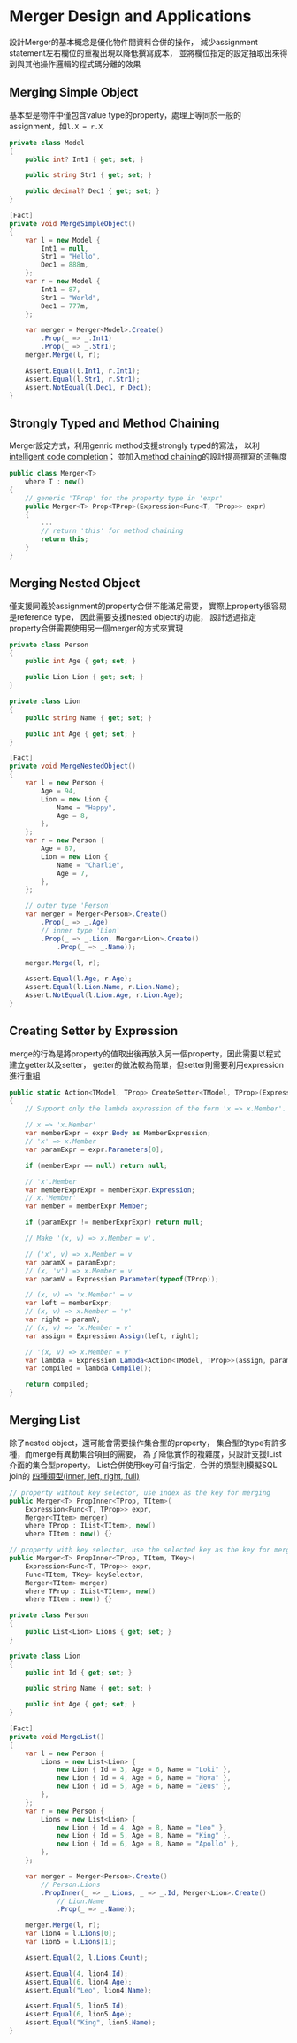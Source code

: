 # Merger Design and Applications
設計Merger的基本概念是優化物件間資料合併的操作，
減少assignment statement左右欄位的重複出現以降低撰寫成本，
並將欄位指定的設定抽取出來得到與其他操作邏輯的程式碼分離的效果

## Merging Simple Object
基本型是物件中僅包含value type的property，處理上等同於一般的assignment，如`l.X = r.X`

```cs
private class Model
{
    public int? Int1 { get; set; }

    public string Str1 { get; set; }

    public decimal? Dec1 { get; set; }
}

[Fact]
private void MergeSimpleObject()
{
    var l = new Model {
        Int1 = null,
        Str1 = "Hello",
        Dec1 = 888m,
    };
    var r = new Model {
        Int1 = 87,
        Str1 = "World",
        Dec1 = 777m,
    };

    var merger = Merger<Model>.Create()
        .Prop(_ => _.Int1)
        .Prop(_ => _.Str1);
    merger.Merge(l, r);

    Assert.Equal(l.Int1, r.Int1);
    Assert.Equal(l.Str1, r.Str1);
    Assert.NotEqual(l.Dec1, r.Dec1);
}
```

## Strongly Typed and Method Chaining
Merger設定方式，利用genric method支援strongly typed的寫法，
以利[intelligent code completion](https://en.wikipedia.org/wiki/Intelligent_code_completion)；
並加入[method chaining](https://en.wikipedia.org/wiki/Method_chaining)的設計提高撰寫的流暢度

```cs
public class Merger<T>
    where T : new()
{
    // generic 'TProp' for the property type in 'expr'
    public Merger<T> Prop<TProp>(Expression<Func<T, TProp>> expr)
    {
        ...
        // return 'this' for method chaining
        return this;
    }
}
```

## Merging Nested Object
僅支援同義於assignment的property合併不能滿足需要，
實際上property很容易是reference type，
因此需要支援nested object的功能，
設計透過指定property合併需要使用另一個merger的方式來實現

```cs
private class Person
{
    public int Age { get; set; }

    public Lion Lion { get; set; }
}

private class Lion
{
    public string Name { get; set; }

    public int Age { get; set; }
}

[Fact]
private void MergeNestedObject()
{
    var l = new Person {
        Age = 94,
        Lion = new Lion {
            Name = "Happy",
            Age = 8,
        },
    };
    var r = new Person {
        Age = 87,
        Lion = new Lion {
            Name = "Charlie",
            Age = 7,
        },
    };

    // outer type 'Person'
    var merger = Merger<Person>.Create()
        .Prop(_ => _.Age)
        // inner type 'Lion'
        .Prop(_ => _.Lion, Merger<Lion>.Create()
            .Prop(_ => _.Name));

    merger.Merge(l, r);

    Assert.Equal(l.Age, r.Age);
    Assert.Equal(l.Lion.Name, r.Lion.Name);
    Assert.NotEqual(l.Lion.Age, r.Lion.Age);
}
```

## Creating Setter by Expression
merge的行為是將property的值取出後再放入另一個property，因此需要以程式建立getter以及setter，
getter的做法較為簡單，但setter則需要利用expression進行重組

```cs
public static Action<TModel, TProp> CreateSetter<TModel, TProp>(Expression<Func<TModel, TProp>> expr)
{
    // Support only the lambda expression of the form 'x => x.Member'.

    // x => 'x.Member'
    var memberExpr = expr.Body as MemberExpression;
    // 'x' => x.Member
    var paramExpr = expr.Parameters[0];

    if (memberExpr == null) return null;

    // 'x'.Member
    var memberExprExpr = memberExpr.Expression;
    // x.'Member'
    var member = memberExpr.Member;

    if (paramExpr != memberExprExpr) return null;

    // Make '(x, v) => x.Member = v'.

    // ('x', v) => x.Member = v
    var paramX = paramExpr;
    // (x, 'v') => x.Member = v
    var paramV = Expression.Parameter(typeof(TProp));

    // (x, v) => 'x.Member' = v
    var left = memberExpr;
    // (x, v) => x.Member = 'v'
    var right = paramV;
    // (x, v) => 'x.Member = v'
    var assign = Expression.Assign(left, right);

    // '(x, v) => x.Member = v'
    var lambda = Expression.Lambda<Action<TModel, TProp>>(assign, paramX, paramV);
    var compiled = lambda.Compile();

    return compiled;
}
```

## Merging List
除了nested object，還可能會需要操作集合型的property，
集合型的type有許多種，而merge有異動集合項目的需要，
為了降低實作的複雜度，只設計支援IList介面的集合型property。
List合併使用key可自行指定，合併的類型則模擬SQL join的
[四種類型(inner, left, right, full)](https://stackoverflow.com/questions/5706437/whats-the-difference-between-inner-join-left-join-right-join-and-full-join)

```cs
// property without key selector, use index as the key for merging
public Merger<T> PropInner<TProp, TItem>(
    Expression<Func<T, TProp>> expr,
    Merger<TItem> merger)
    where TProp : IList<TItem>, new()
    where TItem : new() {}

// property with key selector, use the selected key as the key for merging
public Merger<T> PropInner<TProp, TItem, TKey>(
    Expression<Func<T, TProp>> expr,
    Func<TItem, TKey> keySelector,
    Merger<TItem> merger)
    where TProp : IList<TItem>, new()
    where TItem : new() {}
```

```cs
private class Person
{
    public List<Lion> Lions { get; set; }
}

private class Lion
{
    public int Id { get; set; }

    public string Name { get; set; }

    public int Age { get; set; }
}

[Fact]
private void MergeList()
{
    var l = new Person {
        Lions = new List<Lion> {
            new Lion { Id = 3, Age = 6, Name = "Loki" },
            new Lion { Id = 4, Age = 6, Name = "Nova" },
            new Lion { Id = 5, Age = 6, Name = "Zeus" },
        },
    };
    var r = new Person {
        Lions = new List<Lion> {
            new Lion { Id = 4, Age = 8, Name = "Leo" },
            new Lion { Id = 5, Age = 8, Name = "King" },
            new Lion { Id = 6, Age = 8, Name = "Apollo" },
        },
    };

    var merger = Merger<Person>.Create()
        // Person.Lions
        .PropInner(_ => _.Lions, _ => _.Id, Merger<Lion>.Create()
            // Lion.Name
            .Prop(_ => _.Name));

    merger.Merge(l, r);
    var lion4 = l.Lions[0];
    var lion5 = l.Lions[1];

    Assert.Equal(2, l.Lions.Count);

    Assert.Equal(4, lion4.Id);
    Assert.Equal(6, lion4.Age);
    Assert.Equal("Leo", lion4.Name);

    Assert.Equal(5, lion5.Id);
    Assert.Equal(6, lion5.Age);
    Assert.Equal("King", lion5.Name);
}
```
